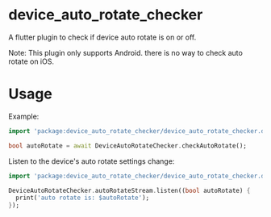# device_auto_rotate_checker

A flutter plugin to check if device auto rotate is on or off.

Note: This plugin only supports Android. there is no way to check auto rotate on iOS.

# Usage

Example:

```dart
import 'package:device_auto_rotate_checker/device_auto_rotate_checker.dart';

bool autoRotate = await DeviceAutoRotateChecker.checkAutoRotate();
```

Listen to the device's auto rotate settings change:

```dart
import 'package:device_auto_rotate_checker/device_auto_rotate_checker.dart';

DeviceAutoRotateChecker.autoRotateStream.listen((bool autoRotate) {
  print('auto rotate is: $autoRotate');
});
```
